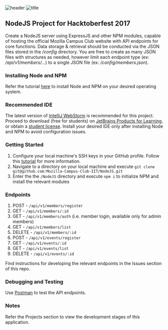 ![header](https://github.com/Mozilla-Campus-Club-IIT/NodeJS/blob/master/file/hacktoberfesth1.jpg)
![title](https://github.com/Mozilla-Campus-Club-IIT/NodeJS/blob/master/file/Collection8.jpg)

## NodeJS Project for Hacktoberfest 2017
Create a NodeJS server using ExpressJS and other NPM modules, capable of hosting the official Mozilla Campus Club website with API endpoints for core functions. Data storage & retrieval should be conducted via the JSON files stored in the _/config_ directory. You are free to create as many JSON files with structures as needed, however limit each endpoint type (ex: _/api/v1/members/..._) to a single JSON file (ex: _/config/members.json_).

### Installing Node and NPM
Refer the tutorial [here](https://nodejs.org/en/download/package-manager/) to install Node and NPM on your desired operating system.

### Recommended IDE
The latest version of [IntelliJ WebStorm](https://www.jetbrains.com/webstorm/) is recommended for this project. Proceed to download (free for students) on [JetBrains Products for Learning](https://www.jetbrains.com/student/), or obtain a [student license](https://www.jetbrains.com/shop/eform/students). Install your desired IDE only after installing Node and NPM to avoid configuration issues.

### Getting Started
1. Configure your local machine's SSH keys in your GitHub profile. Follow this [tutorial](https://help.github.com/articles/generating-a-new-ssh-key-and-adding-it-to-the-ssh-agent/) for more information. 
1. Navigate to a directory on your local machine and execute `git clone git@github.com:Mozilla-Campus-Club-IIT/NodeJS.git`
2. Enter the the `/NodeJS` directory and execute `npm i` to initialize NPM and install the relevant modules 

### Endpoints
1. POST - `/api/v1/members/register`
2. GET - `/api/v1/members/:id`
3. GET - `/api/v1/members/auth` (i.e. member login, available only for admin members)
3. GET - `/api/v1/members/list`
4. DELETE - `/api/v1/members/:id`
5. POST - `/api/v1/events/register`
6. GET - `/api/v1/events/:id`
7. GET - `/api/v1/events/list`
8. DELETE - `/api/v1/events/:id`

Find instructions for developing the relevant endpoints in the Issues section of this repo.

### Debugging and Testing
Use [Postman](https://chrome.google.com/webstore/detail/postman/fhbjgbiflinjbdggehcddcbncdddomop?hl=en) to test the API endpoints.

### Notes
Refer the Projects section to view the development stages of this application.
